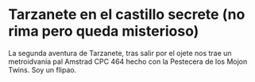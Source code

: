 # Tarzanete en el castillo secrete (no rima pero queda misterioso)
La segunda aventura de Tarzanete, tras salir por el ojete nos trae un metroidvania pal Amstrad CPC 464 hecho con la Pestecera de los Mojon Twins. Soy un flipao.
